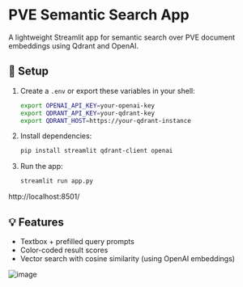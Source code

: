 # PVE Semantic Search App

A lightweight Streamlit app for semantic search over PVE document embeddings using Qdrant and OpenAI.

## 🔧 Setup

1. Create a `.env` or export these variables in your shell:
   ```bash
   export OPENAI_API_KEY=your-openai-key
   export QDRANT_API_KEY=your-qdrant-key
   export QDRANT_HOST=https://your-qdrant-instance
   ```

2. Install dependencies:
   ```bash
   pip install streamlit qdrant-client openai
   ```

3. Run the app:
   ```bash
   streamlit run app.py
   ```
http://localhost:8501/


## 💡 Features

- Textbox + prefilled query prompts
- Color-coded result scores
- Vector search with cosine similarity (using OpenAI embeddings)



![image](https://github.com/user-attachments/assets/b56d1bac-3fbd-441f-96db-5442df1ac1d8)
